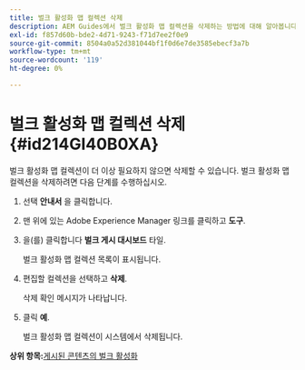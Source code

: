 ```yaml
---
title: 벌크 활성화 맵 컬렉션 삭제
description: AEM Guides에서 벌크 활성화 맵 컬렉션을 삭제하는 방법에 대해 알아봅니다.
exl-id: f857d60b-bde2-4d71-9243-f71d7ee2f0e9
source-git-commit: 8504a0a52d381044bf1f0d6e7de3585ebecf3a7b
workflow-type: tm+mt
source-wordcount: '119'
ht-degree: 0%

---
```


# 벌크 활성화 맵 컬렉션 삭제 {#id214GI40B0XA}

벌크 활성화 맵 컬렉션이 더 이상 필요하지 않으면 삭제할 수 있습니다. 벌크 활성화 맵 컬렉션을 삭제하려면 다음 단계를 수행하십시오.

1. 선택 **안내서** 을 클릭합니다.

1. 맨 위에 있는 Adobe Experience Manager 링크를 클릭하고 **도구**.

1. 을(를) 클릭합니다 **벌크 게시 대시보드** 타일.

   벌크 활성화 맵 컬렉션 목록이 표시됩니다.

1. 편집할 컬렉션을 선택하고 **삭제**.

   삭제 확인 메시지가 나타납니다.

1. 클릭 **예**.

   벌크 활성화 맵 컬렉션이 시스템에서 삭제됩니다.


**상위 항목:**[&#x200B;게시된 콘텐츠의 벌크 활성화](conf-bulk-activation.md)
